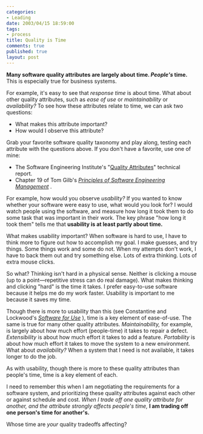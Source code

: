 ```yaml
--- 
categories: 
- Leading
date: 2003/04/15 18:59:00
tags: 
- process
title: Quality is Time
comments: true
published: true
layout: post
---
```


<p>
<strong>Many software quality attributes are largely about time. <em>People's</em> time.</strong> This is especially true for business systems. </p>
<p> For example, it's easy to see that <em>response time</em> is about time. What about other quality attributes, such as <em>ease of use</em> or <em>maintainability</em> or <em>availability?</em> To see how these attributes relate to time, we can ask two questions: </p>
<ul>
<li>What makes this attribute important?</li>
<li>How would I observe this attribute?</li>
</ul>
<p> Grab your favorite software quality taxonomy and play along, testing each attribute with the questions above. If you don't have a favorite, use one of mine: </p>
<ul>
<li>The Software Engineering Institute's "<a href="http://www.sei.cmu.edu/publications/documents/95.reports/95.tr.021.html">Quality Attributes</a>" technical report.</li>
<li>Chapter 19 of Tom Gilb's  <em>
<a href="http://www.amazon.com/exec/obidos/ASIN/0201192462/dalehemer-20">Principles of Software Engineering Management</a>
</em>. </li>
</ul>
<p> For example, how would you observe <em>usability?</em> If you wanted to know whether your software were easy to use, what would you look for? I would watch people using the software, and measure how long it took them to do some task that was important in their work. The key phrase "how long it took them" tells me that <strong>usability is at least partly about time.</strong>
</p>
<p> What makes usability important? When software is hard to use, I have to think more to figure out how to accomplish my goal. I make guesses, and try things. Some things work and some do not. When my attempts don't work, I have to back them out and try something else. Lots of extra thinking. Lots of extra mouse clicks. </p>
<p> So what? Thinking isn't hard in a physical sense. Neither is clicking a mouse (up to a point—repetitive stress can do real damage). What makes thinking and clicking "hard" is the time it takes. I prefer easy-to-use software because it helps me do my work faster. Usability is important to me because it saves my time. </p>
<p> Though there is more to usability than this (see Constantine and Lockwood's  <em>
<a href="http://www.amazon.com/exec/obidos/ASIN/0201924781/dalehemer-20">Software for Use</a>
</em> ), time is a key element of ease-of-use. The same is true for many other quality attributes. <em>Maintainability,</em> for example, is largely about how much effort (people-time) it takes to repair a defect. <em>Extensibility</em> is about how much effort it takes to add a feature. <em>Portability</em> is about how much effort it takes to move the system to a new environment. What about <em>availability?</em> When a system that I need is not available, it takes longer to do the job. </p>
<p> As with usability, though there is more to these quality attributes than people's time, time is a key element of each. </p>
<p> I need to remember this when I am negotiating the requirements for a software system, and prioritizing these quality attributes against each other or against schedule and cost. <em>When I trade off one quality attribute for another, and the attribute strongly affects people's time,</em>
<strong>I am trading off one person's time for another's.</strong>
</p>
<p> Whose time are <em>your</em> quality tradeoffs affecting? </p>

